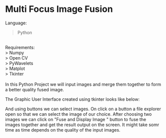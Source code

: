 # Multi Focus Image Fusion

Language:
   > Python
  <br>
Requirements: <br>
    > Numpy<br>
    > Open CV <br>
    > PyWavelets <br>
    > Matplot <br>
    > Tkinter <br>
<br>
In this Python Project we will input images and merge them together to form a better quality fused image.

The Graphic User Interface created using tkinter looks like below:


And using buttons we can select images. On click on a button a file explorer open so that we can select the image of our choice.
After choosing two images we can click on "Fuse and Display Image " button to fuse the images together and get the result output on the screen.
It might take somr time as time depends on the quality of the input images.
